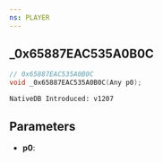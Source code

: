 ```yaml
---
ns: PLAYER
---
```

## _0x65887EAC535A0B0C

```c
// 0x65887EAC535A0B0C
void _0x65887EAC535A0B0C(Any p0);
```

```
NativeDB Introduced: v1207
```

## Parameters
* **p0**:
